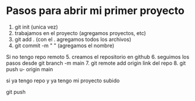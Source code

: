 # Pasos para abrir mi primer proyecto
1. git init (unica vez)
2. trabajamos en el proyecto (agregamos proyectos, etc)
3. git add . (con el . agregamos todos los archivos)
4. git commit -m " " (agregamos el nombre)

Si no tengo repo remoto
5. creamos el repositorio en github
6. seguimos los pasos desde git branch -m main
7. git remote add origin link del repo
8. git push u- origin main

si ya tengo repo y ya tengo mi proyecto subido

git push


